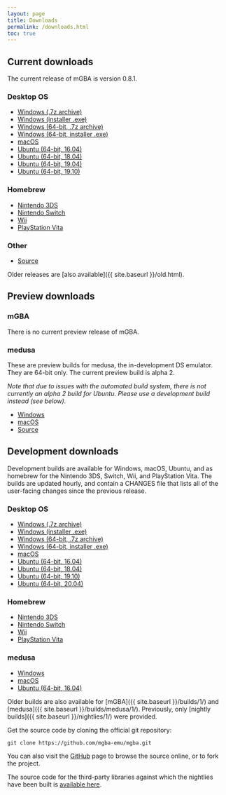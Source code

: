 ```yaml
---
layout: page
title: Downloads
permalink: /downloads.html
toc: true
---
```


Current downloads
-----------------

The current release of mGBA is version 0.8.1.

### Desktop OS
* [Windows (.7z archive)](https://github.com/mgba-emu/mgba/releases/download/0.8.1/mGBA-0.8.1-win32.7z)
* [Windows (installer .exe)](https://github.com/mgba-emu/mgba/releases/download/0.8.1/mGBA-0.8.1-win32-installer.exe)
* [Windows (64-bit, .7z archive)](https://github.com/mgba-emu/mgba/releases/download/0.8.1/mGBA-0.8.1-win64.7z)
* [Windows (64-bit, installer .exe)](https://github.com/mgba-emu/mgba/releases/download/0.8.1/mGBA-0.8.1-win64-installer.exe)
* [macOS](https://github.com/mgba-emu/mgba/releases/download/0.8.1/mGBA-0.8.1-osx.tar.xz)
* [Ubuntu (64-bit, 16.04)](https://github.com/mgba-emu/mgba/releases/download/0.8.1/mGBA-0.8.1-ubuntu64-xenial.tar.xz)
* [Ubuntu (64-bit, 18.04)](https://github.com/mgba-emu/mgba/releases/download/0.8.1/mGBA-0.8.1-ubuntu64-bionic.tar.xz)
* [Ubuntu (64-bit, 19.04)](https://github.com/mgba-emu/mgba/releases/download/0.8.1/mGBA-0.8.1-ubuntu64-disco.tar.xz)
* [Ubuntu (64-bit, 19.10)](https://github.com/mgba-emu/mgba/releases/download/0.8.1/mGBA-0.8.1-ubuntu64-eoan.tar.xz)

### Homebrew
* [Nintendo 3DS](https://github.com/mgba-emu/mgba/releases/download/0.8.1/mGBA-0.8.1-3ds.7z)
* [Nintendo Switch](https://github.com/mgba-emu/mgba/releases/download/0.8.1/mGBA-0.8.1-switch.7z)
* [Wii](https://github.com/mgba-emu/mgba/releases/download/0.8.1/mGBA-0.8.1-wii.7z)
* [PlayStation Vita](https://github.com/mgba-emu/mgba/releases/download/0.8.1/mGBA-0.8.1-vita.7z)

### Other
* [Source](https://github.com/mgba-emu/mgba/archive/0.8.1.tar.gz)

Older releases are [also available]({{ site.baseurl }}/old.html).

Preview downloads
-----------------

### mGBA

There is no current preview release of mGBA.

### medusa

These are preview builds for medusa, the in-development DS emulator. They are 64-bit only. The current preview build is alpha 2.

_Note that due to issues with the automated build system, there is not currently an alpha 2 build for Ubuntu.
Please use a development build instead (see below)._

* [Windows](https://github.com/mgba-emu/mgba/releases/download/medusa-a2/medusa-a2-win64.7z)
* [macOS](https://github.com/mgba-emu/mgba/releases/download/medusa-a2/medusa-a2-osx.tar.xz)
* [Source](https://github.com/mgba-emu/mgba/archive/medusa-a2.tar.gz)

Development downloads
---------------------

Development builds are available for Windows, macOS, Ubuntu, and as homebrew for the Nintendo 3DS, Switch, Wii, and PlayStation Vita.
The builds are updated hourly, and contain a CHANGES file that lists all of the user-facing changes since the previous release.

### Desktop OS
* [Windows (.7z archive)](https://s3.amazonaws.com/mgba/mGBA-build-latest-win32.7z)
* [Windows (installer .exe)](https://s3.amazonaws.com/mgba/mGBA-build-installer-latest-win32.exe)
* [Windows (64-bit, .7z archive)](https://s3.amazonaws.com/mgba/mGBA-build-latest-win64.7z)
* [Windows (64-bit, installer .exe)](https://s3.amazonaws.com/mgba/mGBA-build-installer-latest-win64.exe)
* [macOS](https://s3.amazonaws.com/mgba/mGBA-build-latest-osx.tar.xz)
* [Ubuntu (64-bit, 16.04)](https://s3.amazonaws.com/mgba/mGBA-build-latest-ubuntu64-xenial.tar.xz)
* [Ubuntu (64-bit, 18.04)](https://s3.amazonaws.com/mgba/mGBA-build-latest-ubuntu64-bionic.tar.xz)
* [Ubuntu (64-bit, 19.10)](https://s3.amazonaws.com/mgba/mGBA-build-latest-ubuntu64-eoan.tar.xz)
* [Ubuntu (64-bit, 20.04)](https://s3.amazonaws.com/mgba/mGBA-build-latest-ubuntu64-focal.tar.xz)

### Homebrew
* [Nintendo 3DS](https://s3.amazonaws.com/mgba/mGBA-build-latest-3ds.7z)
* [Nintendo Switch](https://s3.amazonaws.com/mgba/mGBA-build-latest-switch.7z)
* [Wii](https://s3.amazonaws.com/mgba/mGBA-build-latest-wii.7z)
* [PlayStation Vita](https://s3.amazonaws.com/mgba/mGBA-build-latest-vita.7z)

### medusa
* [Windows](https://s3.amazonaws.com/mgba/medusa-build-latest-win64.7z)
* [macOS](https://s3.amazonaws.com/mgba/medusa-build-latest-osx.tar.xz)
* [Ubuntu (64-bit, 16.04)](https://s3.amazonaws.com/mgba/medusa-build-latest-ubuntu64-xenial.tar.xz)

Older builds are also available for [mGBA]({{ site.baseurl }}/builds/1/) and [medusa]({{ site.baseurl }}/builds/medusa/1/).
Previously, only [nightly builds]({{ site.baseurl }}/nightlies/1/) were provided.

Get the source code by cloning the official git repository:

    git clone https://github.com/mgba-emu/mgba.git

You can also visit the [GitHub](https://github.com/mgba-emu/mgba/) page to browse the source online, or to fork the project.

The source code for the third-party libraries against which the nightlies have been built is [available here](https://github.com/mgba-emu/dependencies).
